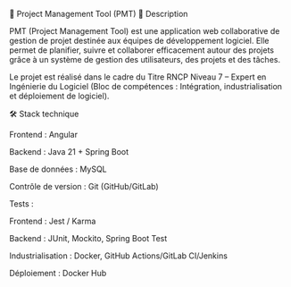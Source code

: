 📌 Project Management Tool (PMT)
📖 Description

PMT (Project Management Tool) est une application web collaborative de gestion de projet destinée aux équipes de développement logiciel.
Elle permet de planifier, suivre et collaborer efficacement autour des projets grâce à un système de gestion des utilisateurs, des projets et des tâches.

Le projet est réalisé dans le cadre du Titre RNCP Niveau 7 – Expert en Ingénierie du Logiciel (Bloc de compétences : Intégration, industrialisation et déploiement de logiciel).
 

🛠️ Stack technique

Frontend : Angular

Backend : Java 21 + Spring Boot

Base de données : MySQL

Contrôle de version : Git (GitHub/GitLab)

Tests : 

Frontend : Jest / Karma

Backend : JUnit, Mockito, Spring Boot Test

Industrialisation : Docker, GitHub Actions/GitLab CI/Jenkins

Déploiement : Docker Hub
